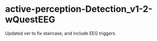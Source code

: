 # active-perception-Detection_v1-2-wQuestEEG
Updated ver to fix staircase, and include EEG triggers.
